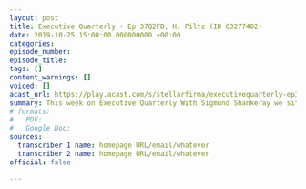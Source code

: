 ```yaml
---
layout: post
title: Executive Quarterly - Ep 37Q2FD, H. Piltz (ID 63277482)
date: 2019-10-25 15:00:00.000000000 +00:00
categories: 
episode_number: 
episode_title: 
tags: []
content_warnings: []
voiced: []
acast_url: https://play.acast.com/s/stellarfirma/executivequarterly-ep37q2fd-h.piltz-id63277482-
summary: This week on Executive Quarterly With Sigmund Shankeray we sit down with Hartro Piltz (ID 63277482), a rising young executive and Line manager who could be destined for great things.
# formats:
#   PDF: 
#   Google Doc: 
sources:
  transcriber 1 name: homepage URL/email/whatever
  transcriber 2 name: homepage URL/email/whatever
official: false

---
```


